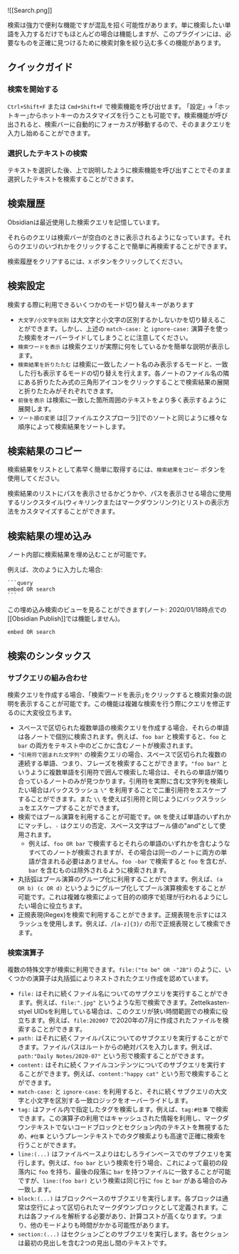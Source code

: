 ![[Search.png]]

検索は強力で便利な機能ですが混乱を招く可能性があります。単に検索したい単語を入力するだけでもほとんどの場合は機能しますが、このプラグインには、必要なものを正確に見つけるために検索対象を絞り込む多くの機能があります。

## クイックガイド

### 検索を開始する

`Ctrl+Shift+F` または `Cmd+Shift+F` で検索機能を呼び出せます。 ｢設定｣ → ｢ホットキー｣からホットキーのカスタマイズを行うことも可能です。検索機能が呼び出されると、検索バーに自動的にフォーカスが移動するので、そのままクエリを入力し始めることができます。

### 選択したテキストの検索

テキストを選択した後、上で説明したように検索機能を呼び出すことでそのまま選択したテキストを検索することができます。
## 検索履歴

Obsidianは最近使用した検索クエリを記憶しています。

それらのクエリは検索バーが空白のときに表示されるようになっています。それらのクエリのいづれかをクリックすることで簡単に再検索することができます。

検索履歴をクリアするには、`X` ボタンをクリックしてください。
## 検索設定

検索する際に利用できるいくつかのモード切り替えキーがあります

- `大文字/小文字を区別` は大文字と小文字の区別するかしないかを切り替えることができます。しかし、上述の `match-case:` と `ignore-case:` 演算子を使った検索をオーバーライドしてしまうことに注意してください。
- `検索ワードを表示` は検索クエリが実際に何をしているかを簡単な説明が表示します。
- `検索結果を折りたたむ` は検索に一致したノート名のみ表示するモードと、一致した行も表示するモードの切り替えを行えます。各ノートのファイル名の隣にある折りたたみ式の三角形アイコンをクリックすることで検索結果の展開と折りたたみがそれぞれできます。
- `前後を表示` は検索に一致した箇所周囲のテキストをより多く表示するように展開します。
- `ソート順の変更` は[[ファイルエクスプローラ]]でのソートと同じように様々な順序によって検索結果をソートします。
## 検索結果のコピー

検索結果をリストとして素早く簡単に取得するには、`検索結果をコピー` ボタンを使用してください。

検索結果のリストにパスを表示させるかどうかや、パスを表示させる場合に使用するリンクスタイル(ウィキリンクまたはマークダウンリンク)とリストの表示方法をカスタマイズすることができます。

## 検索結果の埋め込み

ノート内部に検索結果を埋め込むことが可能です。

例えば、次のように入力した場合:

<pre><code>```query
embed OR search
```</code></pre>

この埋め込み検索のビューを見ることができます(ノート: 2020/01/18時点での[[Obsidian Publish]]では機能しません)。

```query
embed OR search
```

## 検索のシンタックス

### サブクエリの組み合わせ

検索クエリを作成する場合、｢検索ワードを表示｣をクリックすると検索対象の説明を表示することが可能です。この機能は複雑な検索を行う際にクエリを修正するのに大変役立ちます。

- スペースで区切られた複数単語の検索クエリを作成する場合、それらの単語は各ノートで個別に検索されます。例えば、`foo bar` と検索すると、`foo` と `bar` の両方をテキスト中のどこかに含むノートが検索されます。
- `"引用符で囲まれた文字列"` の検索クエリの場合、スペースで区切られた複数の連続する単語、つまり、フレーズを検索することができます。`"foo bar"` というように複数単語を引用符で囲んで検索した場合は、それらの単語が隣り合っているノートのみが見つかります。引用符を実際に含む文字列を検索したい場合はバックスラッシュ `\"` を利用することで二重引用符をエスケープすることができます。また `\\` を使えば引用符と同じようにバックスラッシュをエスケープすることができます。
- 検索ではブール演算を利用することが可能です。`OR` を使えば単語のいずれかにマッチし、`-` はクエリの否定、スペース文字はブール値の"and"として使用されます。
	- 例えば、`foo OR bar` で検索するとそれらの単語のいずれかを含むようなすべてのノートが検索されますが、その場合は同一のノートに両方の単語が含まれる必要はありません。`foo -bar` で検索すると `foo` を含むが、`bar` を含むものは除外されるように検索されます。
- 丸括弧はブール演算のグループ化に利用することができます。例えば、`(a OR b) (c OR d)` というようにグループ化してブール演算検索をすることが可能です。これは複雑な検索によって目的の順序で処理が行われるようにしたい場合に役立ちます。
- 正規表現(Regex)を検索で利用することができます。正規表現を示すにはスラッシュを使用します。例えば、`/[a-z]{3}/` の形で正規表現として検索できます。

### 検索演算子

複数の特殊文字が検索に利用できます。`file:("to be" OR -"2B")` のように、いくつかの演算子は丸括弧によりネストされたクエリ作成を認めています。

-  `file:` はそれに続くファイル名についてのサブクエリを実行することができます。例えば、`file:".jpg"` というような形で検索できます。Zettelkasten-styel UIDsを利用している場合は、このクエリが狭い時間範囲での検索に役立ちます。例えば、`file:202007` で2020年の7月に作成されたファイルを検索することができます。
-  `path:` はそれに続くファイルパスについてのサブクエリを実行することができます。ファイルパスはルートからの絶対パスを入力します。例えば、`path:"Daily Notes/2020-07"` という形で検索することができます。
- `content:` はそれに続くファイルコンテンツについてのサブクエリを実行することができます。例えば、`content:"happy cat"` という形で検索することができます。
-  `match-case:` と `ignore-case:` を利用すると、それに続くサブクエリの大文字と小文字を区別する一致ロジックをオーバーライドします。
- `tag:` はファイル内で指定したタグを検索します。例えば、`tag:#仕事` で検索できます。この演算子の利用ではキャッシュされた情報を利用し、マークダウンテキストでないコードブロックとセクション内のテキストを無視するため、`#仕事` というプレーンテキストでのタグ検索よりも高速で正確に検索を行うことができます。
- `line:(...)` はファイルベースよりはむしろラインベースでのサブクエリを実行します。例えば、`foo bar` という検索を行う場合、これによって最初の段落内に `foo` を持ち、最後の段落に `bar` を持つファイルに一致することが可能ですが、`line:(foo bar)` という検索は同じ行に `foo` と `bar` がある場合のみ一致します。
- `block:(...)` はブロックベースのサブクエリを実行します。各ブロックは通常は空行によって区切られたマークダウンブロックとして定義されます。これは各ファイルを解析する必要があり、計算コストが高くなります。つまり、他のモードよりも時間がかかる可能性があります。
- `section:(...)` はセクションごとのサブクエリを実行します。各セクションは最初の見出しを含む2つの見出し間のテキストです。
